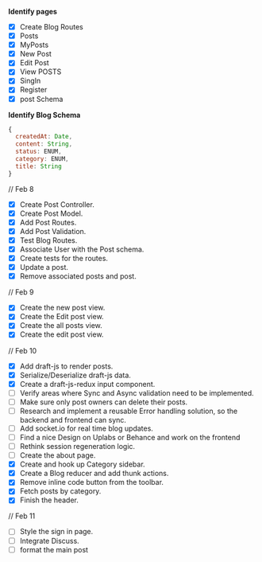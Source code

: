**Identify pages**

- [x] Create Blog Routes
- [x] Posts
- [x] MyPosts
- [x] New Post
- [x] Edit Post
- [x] View POSTS
- [x] SingIn
- [x] Register
- [x] post Schema

**Identify Blog Schema**

```javascript
{
  createdAt: Date,
  content: String,
  status: ENUM,
  category: ENUM,
  title: String
}   
```
// Feb 8
- [x] Create Post Controller.
- [x] Create Post Model.
- [x] Add Post Routes.
- [x] Add Post Validation.
- [x] Test Blog Routes.
- [x] Associate User with the Post schema.
- [x] Create tests for the routes.
- [x] Update a post.
- [x] Remove associated posts and post.

// Feb 9
- [x] Create the new post view.
- [x] Create the Edit post view.
- [x] Create the all posts view.
- [x] Create the edit post view.

// Feb 10
- [x] Add draft-js to render posts.
- [x] Serialize/Deserialize draft-js data.
- [x] Create a draft-js-redux input component.
- [ ] Verify areas where Sync and Async validation need to be implemented.
- [ ] Make sure only post owners can delete their posts.
- [ ] Research and implement a reusable Error handling solution, so the backend and frontend can sync.
- [ ] Add socket.io for real time blog updates.
- [ ] Find a nice Design on Uplabs or Behance and work on the frontend 
- [ ] Rethink session regeneration logic.
- [ ] Create the about page.
- [x] Create and hook up Category sidebar.
- [x] Create a Blog reducer and add thunk actions.
- [x] Remove inline code button from the toolbar.
- [x] Fetch posts by category.
- [x] Finish the header.

// Feb 11
- [ ] Style the sign in page.
- [ ] Integrate Discuss.    
- [ ]  format the main post
